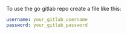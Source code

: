 To use the go gitlab repo create a file like this:

```yml
username: your_gitlab_username
password: your_gitlab_password
```
